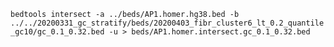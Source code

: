 `bedtools intersect -a ../beds/AP1.homer.hg38.bed -b ../../20200331_gc_stratify/beds/20200403_fibr_cluster6_lt_0.2_quantile_gc10/gc_0.1_0.32.bed -u > beds/AP1.homer.intersect.gc_0.1_0.32.bed`
